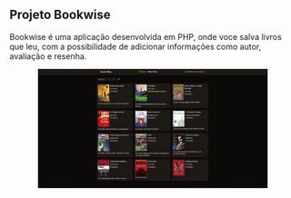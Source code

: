 ## Projeto Bookwise

Bookwise é uma aplicação desenvolvida em PHP, onde voce salva livros que leu, com a possibilidade de adicionar informações como autor, avaliação e resenha.

<p align="center">
  <img alt="Preview do projeto desenvolvido." src=".github/Bookwise.png" width="80%">
</p>